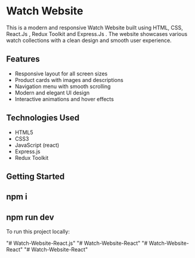 # Watch Website

This is a modern and responsive Watch Website built using HTML, CSS, React.Js , Redux Toolkit and Express.Js . The website showcases various watch collections with a clean design and smooth user experience.

## Features

- Responsive layout for all screen sizes
- Product cards with images and descriptions
- Navigation menu with smooth scrolling
- Modern and elegant UI design
- Interactive animations and hover effects

## Technologies Used

- HTML5  
- CSS3  
- JavaScript (react)
- Express.js
- Redux Toolkit 


## Getting Started

## npm i 
## npm run dev


To run this project locally:

"# Watch-Website-React.js" 
"# Watch-Website-React" 
"# Watch-Website-React" 
"# Watch-Website-React" 

